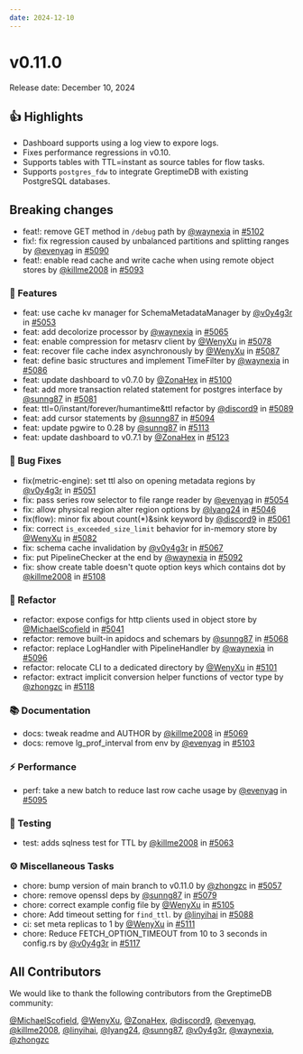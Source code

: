 ```yaml
---
date: 2024-12-10
---
```


# v0.11.0

Release date: December 10, 2024

## 👍 Highlights

* Dashboard supports using a log view to expore logs.
* Fixes performance regressions in v0.10.
* Supports tables with TTL=instant as source tables for flow tasks.
* Supports `postgres_fdw` to integrate GreptimeDB with existing PostgreSQL databases.


## Breaking changes

* feat!: remove GET method in `/debug` path by [@waynexia](https://github.com/waynexia) in [#5102](https://github.com/GreptimeTeam/greptimedb/pull/5102)
* fix!: fix regression caused by unbalanced partitions and splitting ranges by [@evenyag](https://github.com/evenyag) in [#5090](https://github.com/GreptimeTeam/greptimedb/pull/5090)
* feat!: enable read cache and write cache when using remote object stores by [@killme2008](https://github.com/killme2008) in [#5093](https://github.com/GreptimeTeam/greptimedb/pull/5093)

### 🚀 Features

* feat: use cache kv manager for SchemaMetadataManager by [@v0y4g3r](https://github.com/v0y4g3r) in [#5053](https://github.com/GreptimeTeam/greptimedb/pull/5053)
* feat: add decolorize processor by [@waynexia](https://github.com/waynexia) in [#5065](https://github.com/GreptimeTeam/greptimedb/pull/5065)
* feat: enable compression for metasrv client by [@WenyXu](https://github.com/WenyXu) in [#5078](https://github.com/GreptimeTeam/greptimedb/pull/5078)
* feat: recover file cache index asynchronously by [@WenyXu](https://github.com/WenyXu) in [#5087](https://github.com/GreptimeTeam/greptimedb/pull/5087)
* feat: define basic structures and implement TimeFilter by [@waynexia](https://github.com/waynexia) in [#5086](https://github.com/GreptimeTeam/greptimedb/pull/5086)
* feat: update dashboard to v0.7.0 by [@ZonaHex](https://github.com/ZonaHex) in [#5100](https://github.com/GreptimeTeam/greptimedb/pull/5100)
* feat: add more transaction related statement for postgres interface by [@sunng87](https://github.com/sunng87) in [#5081](https://github.com/GreptimeTeam/greptimedb/pull/5081)
* feat: ttl=0/instant/forever/humantime&ttl refactor by [@discord9](https://github.com/discord9) in [#5089](https://github.com/GreptimeTeam/greptimedb/pull/5089)
* feat: add cursor statements by [@sunng87](https://github.com/sunng87) in [#5094](https://github.com/GreptimeTeam/greptimedb/pull/5094)
* feat: update pgwire to 0.28 by [@sunng87](https://github.com/sunng87) in [#5113](https://github.com/GreptimeTeam/greptimedb/pull/5113)
* feat: update dashboard to v0.7.1 by [@ZonaHex](https://github.com/ZonaHex) in [#5123](https://github.com/GreptimeTeam/greptimedb/pull/5123)

### 🐛 Bug Fixes

* fix(metric-engine): set ttl also on opening metadata regions by [@v0y4g3r](https://github.com/v0y4g3r) in [#5051](https://github.com/GreptimeTeam/greptimedb/pull/5051)
* fix: pass series row selector to file range reader by [@evenyag](https://github.com/evenyag) in [#5054](https://github.com/GreptimeTeam/greptimedb/pull/5054)
* fix: allow physical region alter region options by [@lyang24](https://github.com/lyang24) in [#5046](https://github.com/GreptimeTeam/greptimedb/pull/5046)
* fix(flow): minor fix about count(*)&sink keyword by [@discord9](https://github.com/discord9) in [#5061](https://github.com/GreptimeTeam/greptimedb/pull/5061)
* fix: correct `is_exceeded_size_limit` behavior for in-memory store by [@WenyXu](https://github.com/WenyXu) in [#5082](https://github.com/GreptimeTeam/greptimedb/pull/5082)
* fix: schema cache invalidation by [@v0y4g3r](https://github.com/v0y4g3r) in [#5067](https://github.com/GreptimeTeam/greptimedb/pull/5067)
* fix: put PipelineChecker at the end by [@waynexia](https://github.com/waynexia) in [#5092](https://github.com/GreptimeTeam/greptimedb/pull/5092)
* fix: show create table doesn't quote option keys which contains dot by [@killme2008](https://github.com/killme2008) in [#5108](https://github.com/GreptimeTeam/greptimedb/pull/5108)

### 🚜 Refactor

* refactor: expose configs for http clients used in object store by [@MichaelScofield](https://github.com/MichaelScofield) in [#5041](https://github.com/GreptimeTeam/greptimedb/pull/5041)
* refactor: remove built-in apidocs and schemars by [@sunng87](https://github.com/sunng87) in [#5068](https://github.com/GreptimeTeam/greptimedb/pull/5068)
* refactor: replace LogHandler with PipelineHandler by [@waynexia](https://github.com/waynexia) in [#5096](https://github.com/GreptimeTeam/greptimedb/pull/5096)
* refactor: relocate CLI to a dedicated directory by [@WenyXu](https://github.com/WenyXu) in [#5101](https://github.com/GreptimeTeam/greptimedb/pull/5101)
* refactor: extract implicit conversion helper functions of vector type by [@zhongzc](https://github.com/zhongzc) in [#5118](https://github.com/GreptimeTeam/greptimedb/pull/5118)

### 📚 Documentation

* docs: tweak readme and AUTHOR by [@killme2008](https://github.com/killme2008) in [#5069](https://github.com/GreptimeTeam/greptimedb/pull/5069)
* docs: remove lg_prof_interval from env by [@evenyag](https://github.com/evenyag) in [#5103](https://github.com/GreptimeTeam/greptimedb/pull/5103)

### ⚡ Performance

* perf: take a new batch to reduce last row cache usage by [@evenyag](https://github.com/evenyag) in [#5095](https://github.com/GreptimeTeam/greptimedb/pull/5095)

### 🧪 Testing

* test: adds sqlness test for TTL by [@killme2008](https://github.com/killme2008) in [#5063](https://github.com/GreptimeTeam/greptimedb/pull/5063)

### ⚙️ Miscellaneous Tasks

* chore: bump version of main branch to v0.11.0 by [@zhongzc](https://github.com/zhongzc) in [#5057](https://github.com/GreptimeTeam/greptimedb/pull/5057)
* chore: remove openssl deps by [@sunng87](https://github.com/sunng87) in [#5079](https://github.com/GreptimeTeam/greptimedb/pull/5079)
* chore: correct example config file by [@WenyXu](https://github.com/WenyXu) in [#5105](https://github.com/GreptimeTeam/greptimedb/pull/5105)
* chore: Add timeout setting for `find_ttl`. by [@linyihai](https://github.com/linyihai) in [#5088](https://github.com/GreptimeTeam/greptimedb/pull/5088)
* ci: set meta replicas to 1 by [@WenyXu](https://github.com/WenyXu) in [#5111](https://github.com/GreptimeTeam/greptimedb/pull/5111)
* chore:  Reduce FETCH_OPTION_TIMEOUT from 10 to 3 seconds in config.rs by [@v0y4g3r](https://github.com/v0y4g3r) in [#5117](https://github.com/GreptimeTeam/greptimedb/pull/5117)

## All Contributors

We would like to thank the following contributors from the GreptimeDB community:

[@MichaelScofield](https://github.com/MichaelScofield), [@WenyXu](https://github.com/WenyXu), [@ZonaHex](https://github.com/ZonaHex), [@discord9](https://github.com/discord9), [@evenyag](https://github.com/evenyag), [@killme2008](https://github.com/killme2008), [@linyihai](https://github.com/linyihai), [@lyang24](https://github.com/lyang24), [@sunng87](https://github.com/sunng87), [@v0y4g3r](https://github.com/v0y4g3r), [@waynexia](https://github.com/waynexia), [@zhongzc](https://github.com/zhongzc)
